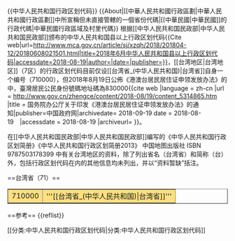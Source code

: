 {{中华人民共和国行政区划代码}}
{{About|[[中華人民共和國行政區劃|中華人民共和國行政區劃]]中所宣稱但未直接管轄的一個省份代碼|[[中華民國|中華民國]]的行政代碼|中華民國行政區域及村里代碼}}
根据[[中华人民共和国民政部|中华人民共和国民政部]]颁布的中华人民共和国县以上行政区划代码<ref>{{Cite web|url=http://www.mca.gov.cn/article/sj/xzqh/2018/201804-12/20180608021501.html|title=2018年6月中华人民共和国县以上行政区划代码|accessdate=2018-08-19|author=|date=|publisher=}}</ref>，[[台湾地区|台湾地区]]（7区）的行政区划代码目前仅设[[台湾省_(中华人民共和国)|台湾省]]自身一个编号（710000），但2018年8月19日公佈《港澳台居民居住证申领发放办法》的中，臺灣居民公民身份號碼地址碼為830000<ref>{{cite web |language = zh-cn |url = http://www.gov.cn/zhengce/content/2018-08/19/content_5314865.htm |title = 国务院办公厅关于印发《港澳台居民居住证申领发放办法》的通知|publisher=中国政府网|archivedate= 2018-09-19 date =  2018-08-19　|accessdate = 2018-08-19 |archiveurl= }}</ref>。

在[[中华人民共和国民政部|中华人民共和国民政部]]编写的《中华人民共和国行政区划简册》<ref>《中华人民共和国行政区划简册2013》 中国地图出版社 ISBN 9787503178399 </ref>中有关台湾地区的资料，除了列出省名（台湾省）和简称（台）外，包括行政区划代码在内的其他信息均未列出，并以“资料暂缺”括注。

==台湾省（71）==
<table class="wikitable" border="1" cellpadding="9" cellspacing="0" align="center" width="800">
    <tr style="background-color:#FFDF80">
        <td>710000</td>
        <td>'''[[台湾省_(中华人民共和国)|台湾省]]'''</td></tr>
</table>

==参考==
{{reflist}}

[[分类:中华人民共和国行政区划代码|分类:中华人民共和国行政区划代码]]